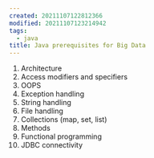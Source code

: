 ```yaml
---
created: 20211107122812366
modified: 20211107123214942
tags:
  - java
title: Java prerequisites for Big Data
---
```


1.  Architecture
2.  Access modifiers and specifiers
3.  OOPS
4.  Exception handling
5.  String handling
6.  File handling
7.  Collections (map, set, list)
8.  Methods
9.  Functional programming
10. JDBC connectivity
